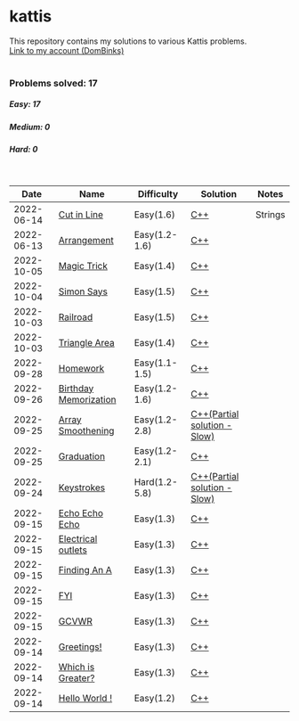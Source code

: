 # kattis
This repository contains my solutions to various Kattis problems.
<br>[Link to my account (DomBinks)](https://open.kattis.com/users/dombinks/)<br>
<br>
### Problems solved: 17
##### Easy: 17
##### Medium: 0
##### Hard: 0
<br>

| Date |  Name | Difficulty | Solution | Notes |
| ---- |  ---- | ---------- | -------- | ----- |
| 2022-06-14 | [Cut in Line](https://open.kattis.com/problems/cutinline/) | Easy(1.6) | [C++](./easy/cutinline.cpp) | Strings|
| 2022-06-13 | [Arrangement](https://open.kattis.com/problems/upprodun/) | Easy(1.2-1.6) | [C++](./easy/arrangement.cpp) | |
| 2022-10-05 | [Magic Trick](https://open.kattis.com/problems/magictrick/) | Easy(1.4) | [C++](./easy/magictrick.cpp) | |
| 2022-10-04 | [Simon Says](https://open.kattis.com/problems/simonsays/) | Easy(1.5) | [C++](./easy/simonsays.cpp) | |
| 2022-10-03 | [Railroad](https://open.kattis.com/problems/railroad2/) | Easy(1.5) | [C++](./easy/railroad2.cpp) | |
| 2022-10-03 | [Triangle Area](https://open.kattis.com/problems/triarea/) | Easy(1.4) | [C++](./easy/triarea.cpp) | |
| 2022-09-28 | [Homework](https://open.kattis.com/problems/heimavinna/) | Easy(1.1-1.5) | [C++](./easy/homework.cpp) | |
| 2022-09-26 | [Birthday Memorization](https://open.kattis.com/problems/fodelsedagsmemorisering/) | Easy(1.2-1.6) | [C++](./easy/birthdaymemorization.cpp) | |
| 2022-09-25 | [Array Smoothening](https://open.kattis.com/problems/arraysmoothening/) | Easy(1.2-2.8) | [C++(Partial solution - Slow)](./easy/arraysmoothening.cpp) | |
| 2022-09-25 | [Graduation](https://open.kattis.com/problems/skolavslutningen/) | Easy(1.2-2.1) | [C++](./easy/graduation.cpp) | |
| 2022-09-24 | [Keystrokes](https://open.kattis.com/problems/lyklagangriti/) | Hard(1.2-5.8) | [C++(Partial solution - Slow)](./hard/keystrokes.cpp) | |
| 2022-09-15 | [Echo Echo Echo](https://open.kattis.com/problems/echoechoecho/) | Easy(1.3) | [C++](./easy/echoechoecho.cpp) | |
| 2022-09-15 | [Electrical outlets](https://open.kattis.com/problems/electricaloutlets/) | Easy(1.3) | [C++](./easy/electricaloutlets.cpp) | |
| 2022-09-15 | [Finding An A](https://open.kattis.com/problems/findingana/) | Easy(1.3) | [C++](./easy/findingana.cpp) | |
| 2022-09-15 | [FYI](https://open.kattis.com/problems/fyi/) | Easy(1.3) | [C++](./easy/fyi.cpp) | |
| 2022-09-15 | [GCVWR](https://open.kattis.com/problems/gcvwr/) | Easy(1.3) | [C++](./easy/gcvwr.cpp) | |
| 2022-09-14 | [Greetings!](https://open.kattis.com/problems/greetings2/) | Easy(1.3) | [C++](./easy/greetings2.cpp) | |
| 2022-09-14 | [Which is Greater?](https://open.kattis.com/problems/whichisgreater/) | Easy(1.3) | [C++](./easy/whichisgreater.cpp) | |
| 2022-09-14 | [Hello World !](https://open.kattis.com/problems/hello/) | Easy(1.2) | [C++](./easy/hello.cpp) | |
